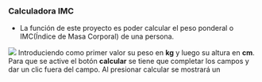 ### Calculadora IMC

- La función de este proyecto es poder calcular el peso ponderal o IMC(Índice de Masa Corporal) de una persona.
<img src="https://github.com/Eifro/calculadora-imc/tree/master/Assets/img/ejemplo0.PNG">
Introduciendo como primer valor su peso en <b>kg</b> y luego su altura en <b>cm</b>. Para que se active el botón <b>calcular</b> se tiene que completar los campos y dar un clic fuera del campo.
Al presionar <b></b> calcular se mostrará un 

